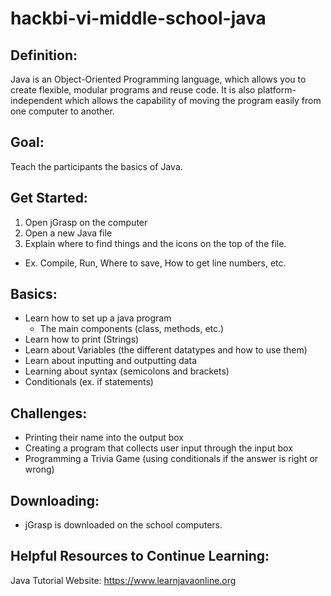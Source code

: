 # hackbi-vi-middle-school-java

## Definition: 
Java is an Object-Oriented Programming language, which allows you to create flexible, modular programs and reuse code. It is also platform-independent which allows the capability of moving the program easily from one computer to another.

## Goal: 
Teach the participants the basics of Java.

## Get Started:
1. Open jGrasp on the computer
2. Open a new Java file
3. Explain where to find things and the icons on the top of the file.
  * Ex. Compile, Run, Where to save, How to get line numbers, etc.

## Basics:
* Learn how to set up a java program
  * The main components (class, methods, etc.)
* Learn how to print (Strings)
* Learn about Variables (the different datatypes and how to use them)
* Learn about inputting and outputting data
* Learning about syntax (semicolons and brackets)
* Conditionals (ex. if statements)

## Challenges:
* Printing their name into the output box
* Creating a program that collects user input through the input box
* Programming a Trivia Game (using conditionals if the answer is right or wrong)

## Downloading:
* jGrasp is downloaded on the school computers.

## Helpful Resources to Continue Learning:
Java Tutorial Website: https://www.learnjavaonline.org
